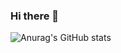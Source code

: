 ### Hi there 👋
![Anurag's GitHub stats](https://github-readme-stats.vercel.app/api?username=thelcloud&theme=blueberry&show_icons=true)

